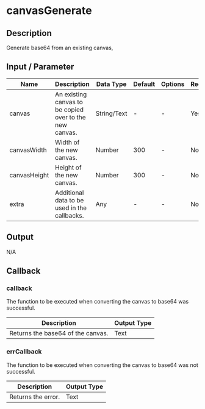 # canvasGenerate

## Description

Generate base64 from an existing canvas, 

## Input / Parameter

| Name | Description | Data Type | Default | Options | Required |
| ------ | ------ | ------ | ------ | ------ | ------ |
| canvas | An existing canvas to be copied over to the new canvas. | String/Text | - | - | Yes |
| canvasWidth | Width of the new canvas. | Number | 300 | - | No | 
| canvasHeight | Height of the new canvas. | Number | 300 | - | No | 
| extra | Additional data to be used in the callbacks. | Any | - | - | No | 

## Output

N/A

## Callback

### callback

The function to be executed when converting the canvas to base64 was successful.

| Description | Output Type |
| ------ | ------ |
| Returns the base64 of the canvas. | Text |

### errCallback

The function to be executed when converting the canvas to base64 was not successful.

| Description | Output Type |
| ------ | ------ |
| Returns the error. | Text |